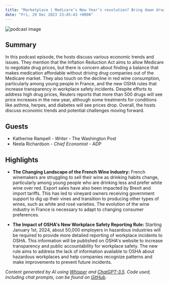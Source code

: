 ```yaml
---
title: "Marketplace | Medicare’s New Year’s resolution? Bring down drug prices."
date: "Fri, 29 Dec 2023 23:45:43 +0000"
---
```


![podcast image](https://www.marketplace.org/wp-content/uploads/2019/05/MP_show-1.png)

## Summary

In this podcast episode, the hosts discuss various economic trends and issues. They mention that the Inflation Reduction Act aims to allow Medicare to negotiate drug prices, but there is concern about finding a balance that makes medication affordable without driving drug companies out of the Medicare market. They also touch on the decline in red wine consumption, particularly among young people in France, and the new OSHA rules that increase transparency in workplace safety incidents. Despite efforts to address high drug prices, Reuters reports that more than 500 drugs will see price increases in the new year, although some treatments for conditions like asthma, herpes, and diabetes will see prices drop. Overall, the hosts discuss economic trends and potential challenges moving forward.

## Guests

- Katherine Rampell - _Writer_ - The Washington Post
- Neela Richardson - _Chief Economist_ - ADP

## Highlights

- **The Changing Landscape of the French Wine Industry:** French winemakers are struggling to sell their wine as drinking habits change, particularly among young people who are drinking less and prefer white wine over red. Export sales have also been impacted by Brexit and import tariffs. This has led to vineyard owners receiving government support to dig up their vines and transition to producing other types of wines, such as white and rosé varieties. The evolution of the wine industry in France is necessary to adapt to changing consumer preferences.

- **The Impact of OSHA's New Workplace Safety Reporting Rule:** Starting January 1st, 2024, about 50,000 employers in hazardous industries will be required to provide more detailed reporting of workplace incidents to OSHA. This information will be published on OSHA's website to increase transparency and public accountability for workplace safety. The new rule aims to address the lack of information available to OSHA about hazardous workplaces and help companies recognize patterns and make improvements to prevent future incidents.

_Content generated by AI using [Whisper](https://openai.com/research/whisper) and [ChatGPT-3.5](https://openai.com/blog/chatgpt). Code used, including chat prompts, can be found on [GitHub](https://github.com/dustinbrownman/podcast-parser/blob/main/app/functions.py)._

